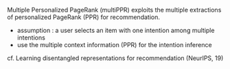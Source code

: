 Multiple Personalized PageRank (multiPPR) exploits the multiple extractions of personalized PageRank (PPR) for recommendation.
- assumption : a user selects an item with one intention among multiple intentions
- use the multiple context information (PPR) for the intention inference

cf. Learning disentangled representations for recommendation (NeurIPS, 19)
